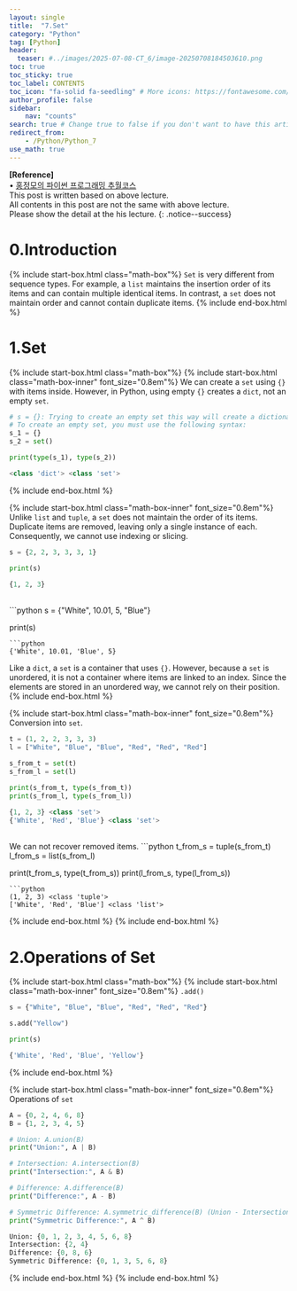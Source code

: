 ```yaml
---
layout: single
title:  "7.Set"
category: "Python"
tag: [Python]
header:
  teaser: #../images/2025-07-08-CT_6/image-20250708184503610.png
toc: true
toc_sticky: true
toc_label: CONTENTS
toc_icon: "fa-solid fa-seedling" # More icons: https://fontawesome.com/v6/search?ic=free
author_profile: false
sidebar:
    nav: "counts"
search: true # Change true to false if you don't want to have this article be searched 
redirect_from:
    - /Python/Python_7
use_math: true
---
```


**[Reference]** <br>
$\bullet$ [홍정모의 파이썬 프로그래밍 추월코스](https://www.honglab.ai/courses/python)<br>
This post is written based on above lecture.<br>
All contents in this post are not the same with above lecture.<br>
Please show the detail at the his lecture.
{: .notice--success}

# 0.Introduction
{% include start-box.html class="math-box"%}
`Set` is very different from sequence types. 
For example, a `list` maintains the insertion order of its items and can contain multiple identical items. 
In contrast, a `set` does not maintain order and cannot contain duplicate items.
{% include end-box.html %}

# 1.Set
{% include start-box.html class="math-box"%}
{% include start-box.html class="math-box-inner" font_size="0.8em"%}
We can create a `set` using `{}` with items inside. 
However, in Python, using empty `{}` creates a `dict`, not an empty `set`.
```python
# s = {}: Trying to create an empty set this way will create a dictionary instead.
# To create an empty set, you must use the following syntax:
s_1 = {}
s_2 = set()

print(type(s_1), type(s_2))
```
```python
<class 'dict'> <class 'set'>
```
{% include end-box.html %}

{% include start-box.html class="math-box-inner" font_size="0.8em"%}
Unlike `list` and `tuple`, a `set` does not maintain the order of its items. 
Duplicate items are removed, leaving only a single instance of each. 
Consequently, we cannot use indexing or slicing.
```python
s = {2, 2, 3, 3, 3, 1}

print(s)
```
```python
{1, 2, 3}
```
<br>
```python
s = {"White", 10.01, 5, "Blue"}

print(s)
```
```python
{'White', 10.01, 'Blue', 5}
```
Like a `dict`, a `set` is a container that uses `{}`. 
However, because a `set` is unordered, it is not a container where items are linked to an index.
Since the elements are stored in an unordered way, we cannot rely on their position.
{% include end-box.html %}

{% include start-box.html class="math-box-inner" font_size="0.8em"%}
Conversion into `set`.
```python
t = (1, 2, 2, 3, 3, 3)
l = ["White", "Blue", "Blue", "Red", "Red", "Red"]

s_from_t = set(t)
s_from_l = set(l)

print(s_from_t, type(s_from_t))
print(s_from_l, type(s_from_l))
```
```python
{1, 2, 3} <class 'set'>
{'White', 'Red', 'Blue'} <class 'set'>
```
<br>
We can not recover removed items.
```python
t_from_s = tuple(s_from_t)
l_from_s = list(s_from_l)

print(t_from_s, type(t_from_s))
print(l_from_s, type(l_from_s))
```
```python
(1, 2, 3) <class 'tuple'>
['White', 'Red', 'Blue'] <class 'list'>
```
{% include end-box.html %}
{% include end-box.html %}

# 2.Operations of Set
{% include start-box.html class="math-box"%}
{% include start-box.html class="math-box-inner" font_size="0.8em"%}
`.add()`
```python
s = {"White", "Blue", "Blue", "Red", "Red", "Red"}

s.add("Yellow")

print(s)
```
```python
{'White', 'Red', 'Blue', 'Yellow'}
```
{% include end-box.html %}

{% include start-box.html class="math-box-inner" font_size="0.8em"%}
Operations of `set`
```python
A = {0, 2, 4, 6, 8}
B = {1, 2, 3, 4, 5}

# Union: A.union(B)
print("Union:", A | B)

# Intersection: A.intersection(B)
print("Intersection:", A & B)

# Difference: A.difference(B)
print("Difference:", A - B)

# Symmetric Difference: A.symmetric_difference(B) (Union - Intersection)
print("Symmetric Difference:", A ^ B)
```
```python
Union: {0, 1, 2, 3, 4, 5, 6, 8}
Intersection: {2, 4}
Difference: {0, 8, 6}
Symmetric Difference: {0, 1, 3, 5, 6, 8}
```
{% include end-box.html %}
{% include end-box.html %}